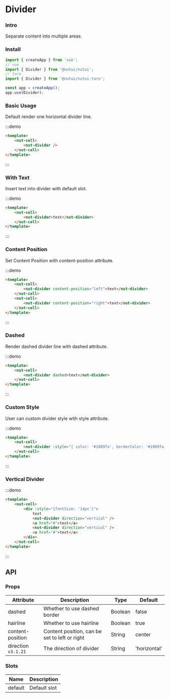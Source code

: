# Divider

### Intro
    
Separate content into multiple areas.

### Install
``` javascript
import { createApp } from 'vue';
// vue
import { Divider } from '@nutui/nutui';
// taro
import { Divider } from '@nutui/nutui-taro';

const app = createApp();
app.use(Divider);
```


### Basic Usage

Default render one horizontal divider line.

:::demo

``` html
<template>
    <nut-cell>
        <nut-divider />
    </nut-cell>
</template>
```

:::

### With Text

Insert text into divider with default slot.

:::demo

``` html
<template>
    <nut-cell>
        <nut-divider>text</nut-divider>
    </nut-cell>
</template>
```

:::

### Content Position

Set Content Position with content-position attribute.

:::demo

``` html
<template>
    <nut-cell>
        <nut-divider content-position="left">text</nut-divider>
    </nut-cell>
    <nut-cell>
        <nut-divider content-position="right">text</nut-divider>
    </nut-cell>
</template>
```

:::

### Dashed

Render dashed divider line with dashed attribute.


:::demo

``` html
<template>
    <nut-cell>
        <nut-divider dashed>text</nut-divider>
    </nut-cell>
</template>
```

:::

### Custom Style

User can custom divider style with style attribute.

:::demo

``` html
<template>
    <nut-cell>
        <nut-divider :style="{ color: '#1989fa', borderColor: '#1989fa', padding: '0 16px' }">text</nut-divider>
    </nut-cell>
</template>
```

:::

### Vertical Divider

:::demo

``` html
<template>
    <nut-cell>
        <div :style="{fontSize: '14px'}">
            text
            <nut-divider direction="vertical" />
            <a href="#">text</a>
            <nut-divider direction="vertical" />
            <a href="#">text</a>
        </div>
    </nut-cell>
</template>
```

:::

## API

### Props

| Attribute         | Description                             | Type   | Default           |
|--------------|----------------------------------|--------|------------------|
| dashed         | 	Whether to use dashed border             | Boolean | false                |
| hairline        | Whether to use hairline                         | Boolean | true                |
| content-position        | Content position, can be set to left or right                       | String | center                |
| direction `v3.1.21`         | The direction of divider             | String | 'horizontal'                |

### Slots

| Name | Description           | 
|--------|----------------|
| default  | Default slot | 
    
